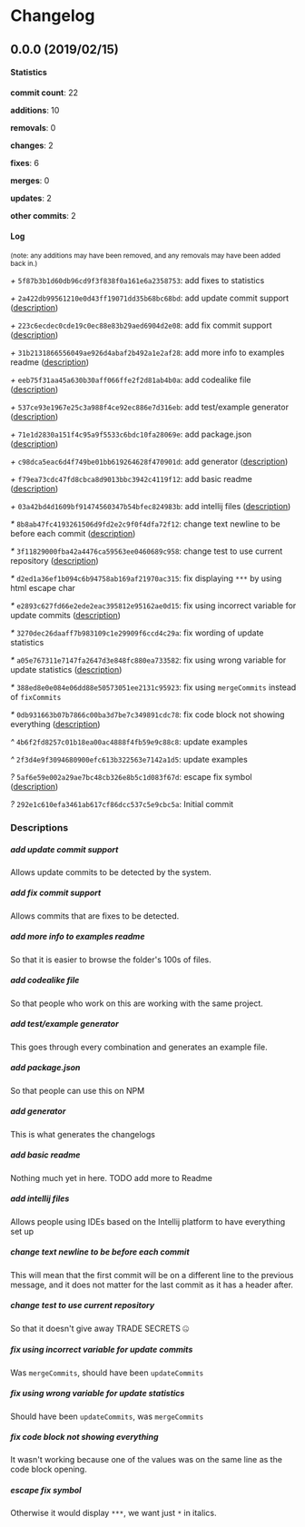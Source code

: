 # Changelog
## 0.0.0 (2019/02/15)
#### Statistics
**commit count**: 22

**additions**: 10

**removals**: 0

**changes**: 2

**fixes**: 6

**merges**: 0

**updates**: 2

**other commits**: 2

#### Log
<small>(note: any additions may have been removed, and any removals may have been added back in.)</small>

*+* `5f87b3b1d60db96cd9f3f838f0a161e6a2358753`: add fixes to statistics

*+* `2a422db99561210e0d43ff19071dd35b68bc68bd`: add update commit support ([description](#add-update-commit-support-24))

*+* `223c6ecdec0cde19c0ec88e83b29aed6904d2e08`: add fix commit support ([description](#add-fix-commit-support-24))

*+* `31b2131866556049ae926d4abaf2b492a1e2af28`: add more info to examples readme ([description](#add-more-info-to-examples-readme-24))

*+* `eeb75f31aa45a630b30aff066ffe2f2d81ab4b0a`: add codealike file ([description](#add-codealike-file-24))

*+* `537ce93e1967e25c3a988f4ce92ec886e7d316eb`: add test/example generator ([description](#add-testexample-generator-24))

*+* `71e1d2830a151f4c95a9f5533c6bdc10fa28069e`: add package.json ([description](#add-packagejson-24))

*+* `c98dca5eac6d4f749be01bb619264628f470901d`: add generator ([description](#add-generator-24))

*+* `f79ea73cdc47fd8cbca8d9013bbc3942c4119f12`: add basic readme ([description](#add-basic-readme-24))

*+* `03a42bd4d1609bf91474560347b54bfec824983b`: add intellij files ([description](#add-intellij-files-24))

*&ast;* `8b8ab47fc4193261506d9fd2e2c9f0f4dfa72f12`: change text newline to be before each commit ([description](#change-text-newline-to-be-before-each-commit-24))

*&ast;* `3f11829000fba42a4476ca59563ee0460689c958`: change test to use current repository ([description](#change-test-to-use-current-repository-24))

*&ast;* `d2ed1a36ef1b094c6b94758ab169af21970ac315`: fix displaying `***` by using html escape char

*&ast;* `e2893c627fd66e2ede2eac395812e95162ae0d15`: fix using incorrect variable for update commits ([description](#fix-using-incorrect-variable-for-update-commits-24))

*&ast;* `3270dec26daaff7b983109c1e29909f6ccd4c29a`: fix wording of update statistics

*&ast;* `a05e767311e7147fa2647d3e848fc880ea733582`: fix using wrong variable for update statistics ([description](#fix-using-wrong-variable-for-update-statistics-24))

*&ast;* `388ed8e0e084e06dd88e50573051ee2131c95923`: fix using `mergeCommits` instead of `fixCommits`

*&ast;* `0db931663b07b7866c00ba3d7be7c349891cdc78`: fix code block not showing everything ([description](#fix-code-block-not-showing-everything-24))

*^* `4b6f2fd8257c01b18ea00ac4888f4fb59e9c88c8`: update examples

*^* `2f3d4e9f3094680900efc613b322563e7142a1d5`: update examples

*?* `5af6e59e002a29ae7bc48cb326e8b5c1d083f67d`: escape fix symbol ([description](#escape-fix-symbol-24))

*?* `292e1c610efa3461ab617cf86dcc537c5e9cbc5a`: Initial commit
### Descriptions
##### add update commit support
Allows update commits to be detected by the system.
##### add fix commit support
Allows commits that are fixes to be detected.
##### add more info to examples readme
So that it is easier to browse the folder's 100s of files.
##### add codealike file
So that people who work on this are working with the same project.
##### add test/example generator
This goes through every combination and generates an example file.
##### add package.json
So that people can use this on NPM
##### add generator
This is what generates the changelogs
##### add basic readme
Nothing much yet in here. TODO add more to Readme
##### add intellij files
Allows people using IDEs based on the Intellij platform to have everything set up
##### change text newline to be before each commit
This will mean that the first commit will be on a different line to the previous message, and it does not matter for the last commit as it has a header after.
##### change test to use current repository
So that it doesn't give away TRADE SECRETS 🤐
##### fix using incorrect variable for update commits
Was `mergeCommits`, should have been `updateCommits`
##### fix using wrong variable for update statistics
Should have been `updateCommits`, was `mergeCommits`
##### fix code block not showing everything
It wasn't working because one of the values was on the same line as the code block opening.
##### escape fix symbol
Otherwise it would display `***`, we want just `*` in italics.
